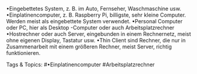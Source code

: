 •Eingebettetes System, z. B. im Auto, Fernseher, Waschmaschine usw.
•Einplatinencomputer, z. B. Raspberry Pi, billigste, sehr kleine Computer. Werden meist als eingebettete System verwendet.
•Personal Computer oder PC, hier als Desktop -Computer oder auch Arbeitsplatzrechner
•Hostrechner oder auch Server, eingebunden in einem Rechnernetz, meist ohne eigenen Display, Tastatur usw.
•Thin Client sind Rechner, die nur in Zusammenarbeit mit einem größeren Rechner, meist Server, richtig funktionieren.

   Tags & Topics:
   #•Einplatinencomputer
   #Arbeitsplatzrechner